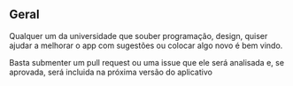 ## Geral 
Qualquer um da universidade que souber programação, design, quiser ajudar a melhorar o app com sugestões ou colocar algo novo é bem vindo.

Basta submenter um pull request ou uma issue que ele será analisada e, se aprovada, será incluida na próxima versão do aplicativo
